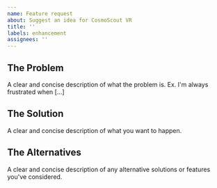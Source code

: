 ```yaml
---
name: Feature request
about: Suggest an idea for CosmoScout VR
title: ''
labels: enhancement
assignees: ''
---
```


## The Problem
A clear and concise description of what the problem is. Ex. I'm always frustrated when [...]

## The Solution
A clear and concise description of what you want to happen.

## The Alternatives
A clear and concise description of any alternative solutions or features you've considered.

